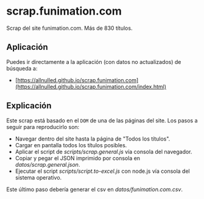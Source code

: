 # scrap.funimation.com

Scrap del site funimation.com. Más de 830 títulos.

## Aplicación

Puedes ir directamente a la aplicación (con datos no actualizados) de búsqueda a:

 - [https://allnulled.github.io/scrap.funimation.com](https://allnulled.github.io/scrap.funimation.com/index.html)

## Explicación

Este scrap está basado en el `DOM` de una de las páginas del site. Los pasos a seguir para reproducirlo son: 

  - Navegar dentro del site hasta la página de "Todos los títulos".
  - Cargar en pantalla todos los títulos posibles.
  - Aplicar el script de *scripts/scrap.general.js* vía consola del navegador.
  - Copiar y pegar el JSON imprimido por consola en *datos/scrap.general.json*.
  - Ejecutar el script *scripts/script.to-excel.js* con node.js vía consola del sistema operativo.
  
Este último paso debería generar el csv en *datos/funimation.com.csv*.